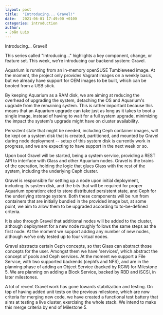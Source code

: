 ```yaml
---
layout: post
title:  "Introducing... Gravel!"
date:   2021-06-01 17:49:00 +0100
categories: introduction
author:
- João Luis
---
```


Introducing... Gravel!

This series called "Introducing..." highlights a key component, change, or
feature set. This week, we're introducing our backend system: Gravel.

Aquarium is running from an in-memory openSUSE Tumbleweed image. At the moment,
the project only provides Vagrant images on a weekly basis, but we already have
support for OEM images to be built, which can be booted from a USB stick.

By keeping Aquarium as a RAM disk, we are aiming at reducing the overhead of
upgrading the system, detaching the OS and Aquarium's upgrade from the
remaining system. This is rather important because this means that an Aquarium
upgrade can take just as long as it takes to boot a single image, instead of
having to wait for a full system upgrade, minimizing the impact the system's
upgrade might have on cluster availability.

Persistent state that might be needed, including Ceph container images, will
be kept on a system disk that is created, partitioned, and mounted by Gravel
during node deployment -- setup of this system disk is currently work in
progress, and we are expecting to have support in the next week or so.

Upon boot Gravel will be started, being a system service, providing a REST API
to interface with Glass and other Aquarium nodes. Gravel is the brains of the
operation, holding the logic that glues Glass with the rest of the system,
including the underlying Ceph cluster.

Gravel is responsible for setting up a node upon initial deployment, including
its system disk, and the bits that will be required for proper Aquarium
operation: etcd to store distributed persistent state, and Ceph for the
underlying storage system. Both these components will be run from containers
that are initially bundled in the provided image but, at some point, we aim to
allow them to be upgraded according to to-be-defined criteria.

It is also through Gravel that additional nodes will be added to the
cluster, although deployment for a new node roughly follows the same steps as
the first node. At the moment we support adding any number of new nodes,
although we've only tested up to four virtual nodes.

Gravel abstracts certain Ceph concepts, so that Glass can abstract those
concepts for the user. Amongst them we have 'services', which abstract the
concept of pools and Ceph services. At the moment we support a File Service,
with two supported backends (cephfs and NFS), and are in the planning phase of
adding an Object Service (backed by RGW) for Milestone 5. We are planning on
adding a Block Service, backed by RBD and iSCSI, in later milestones.

A lot of recent Gravel work has gone towards stabilization and testing. On top
of having added unit tests on the previous milestone, which are now criteria for
merging new code, we have created a functional test battery that aims at testing
a live cluster, exercising the whole stack. We intend to make this merge
criteria by end of Milestone 5.

